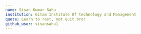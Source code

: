 ```yaml
---
name: Sisan Kumar Sahu
institution: Gitam Institute Of technology and Management
quote: Learn to rest, not quit bro!
github_user: sisansahu1
---
```


